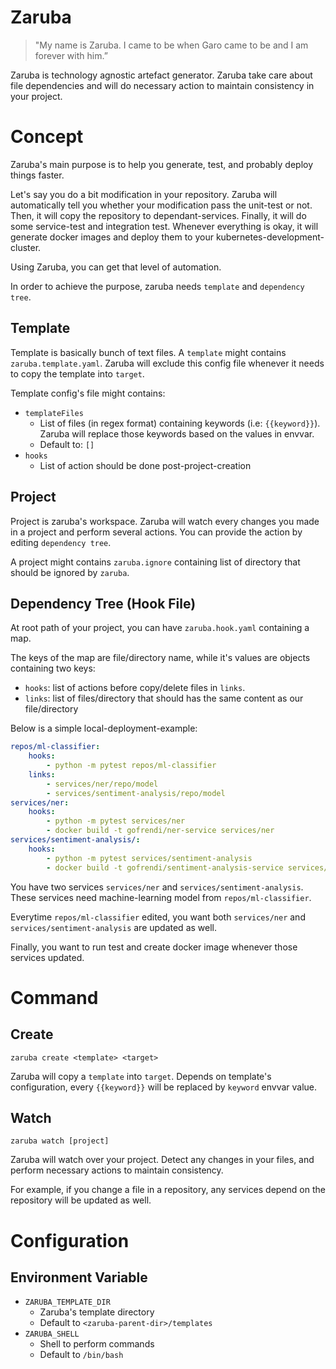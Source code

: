 # Zaruba

> "My name is Zaruba. I came to be when Garo came to be and I am forever with him.”

Zaruba is technology agnostic artefact generator. Zaruba take care about file dependencies and will do necessary action to maintain consistency in your project.

# Concept

Zaruba's main purpose is to help you generate, test, and probably deploy things faster.

Let's say you do a bit modification in your repository. Zaruba will automatically tell you whether your modification pass the unit-test or not. Then, it will copy the repository to dependant-services. Finally, it will do some service-test and integration test. Whenever everything is okay, it will generate docker images and deploy them to your kubernetes-development-cluster.

Using Zaruba, you can get that level of automation.

In order to achieve the purpose, zaruba needs `template` and `dependency tree`.

## Template

Template is basically bunch of text files. A `template` might contains `zaruba.template.yaml`. Zaruba will exclude this config file whenever it needs to copy the template into `target`.

Template config's file might contains:

* `templateFiles`
    - List of files (in regex format) containing keywords (i.e: `{{keyword}}`). Zaruba will replace those keywords based on the values in envvar.
    - Default to: `[]`
* `hooks`
    - List of action should be done post-project-creation

## Project

Project is zaruba's workspace. Zaruba will watch every changes you made in a project and perform several actions. You can provide the action by editing `dependency tree`.

A project might contains `zaruba.ignore` containing list of directory that should be ignored by `zaruba`.

## Dependency Tree (Hook File)

At root path of your project, you can have `zaruba.hook.yaml` containing a map.

The keys of the map are file/directory name, while it's values are objects containing two keys:

* `hooks`: list of actions before copy/delete files in `links`.
* `links`: list of files/directory that should has the same content as our file/directory

Below is a simple local-deployment-example:

```yaml
repos/ml-classifier:
    hooks:
        - python -m pytest repos/ml-classifier
    links:
        - services/ner/repo/model
        - services/sentiment-analysis/repo/model
services/ner:
    hooks:
        - python -m pytest services/ner
        - docker build -t gofrendi/ner-service services/ner
services/sentiment-analysis/:
    hooks:
        - python -m pytest services/sentiment-analysis
        - docker build -t gofrendi/sentiment-analysis-service services/sentiment-analysis
```

You have two services `services/ner` and `services/sentiment-analysis`. These services need machine-learning model from `repos/ml-classifier`.

Everytime `repos/ml-classifier` edited, you want  both `services/ner` and `services/sentiment-analysis` are updated as well.

Finally, you want to run test and create docker image whenever those services updated.

# Command

## Create

```
zaruba create <template> <target>
```

Zaruba will copy a `template` into `target`. Depends on template's configuration, every `{{keyword}}` will be replaced by `keyword` envvar value.

## Watch

```
zaruba watch [project]
```

Zaruba will watch over your project. Detect any changes in your files, and perform necessary actions to maintain consistency.

For example, if you change a file in a repository, any services depend on the repository will be updated as well.

# Configuration

## Environment Variable

* `ZARUBA_TEMPLATE_DIR`
    - Zaruba's template directory
    - Default to `<zaruba-parent-dir>/templates`
* `ZARUBA_SHELL`
    - Shell to perform commands
    - Default to `/bin/bash`